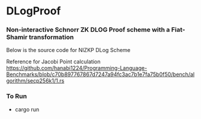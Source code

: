# DLogProof

###  Non-interactive Schnorr ZK DLOG Proof scheme with a Fiat-Shamir transformation

Below is the source code for NIZKP DLog Scheme

Reference for Jacobi Point calculation
https://github.com/hanabi1224/Programming-Language-Benchmarks/blob/c70b897767867d7247a94fc3ac7b1e7fa75b0f50/bench/algorithm/secp256k1/1.rs

### To Run

- cargo run


